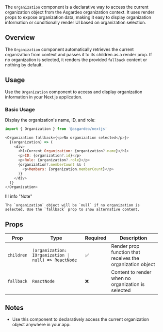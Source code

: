 The `Organization` component is a declarative way to access the current organization object from the Asgardeo organization context. It uses render props to expose organization data, making it easy to display organization information or conditionally render UI based on organization selection.

## Overview

The `Organization` component automatically retrieves the current organization from context and passes it to its children as a render prop. If no organization is selected, it renders the provided `fallback` content or nothing by default.

## Usage

Use the `Organization` component to access and display organization information in your Next.js application.

### Basic Usage

Display the organization's name, ID, and role:

```javascript title="Organization Example"
import { Organization } from '@asgardeo/nextjs'

<Organization fallback={<p>No organization selected</p>}>
  {(organization) => (
    <div>
      <h1>Current Organization: {organization?.name}</h1>
      <p>ID: {organization?.id}</p>
      <p>Role: {organization?.role}</p>
      {organization?.memberCount && (
        <p>Members: {organization.memberCount}</p>
      )}
    </div>
  )}
</Organization>
```

!!! info "Note"

    The `organization` object will be `null` if no organization is selected. Use the `fallback` prop to show alternative content.

## Props

| Prop       | Type                                         | Required | Description                                      |
|------------|----------------------------------------------|----------|--------------------------------------------------|
| `children` | `(organization: IOrganization \| null) => ReactNode` | ✅       | Render prop function that receives the organization object |
| `fallback` | `ReactNode`                                  | ❌       | Content to render when no organization is selected|

## Notes

- Use this component to declaratively access the current organization object anywhere in your app.
